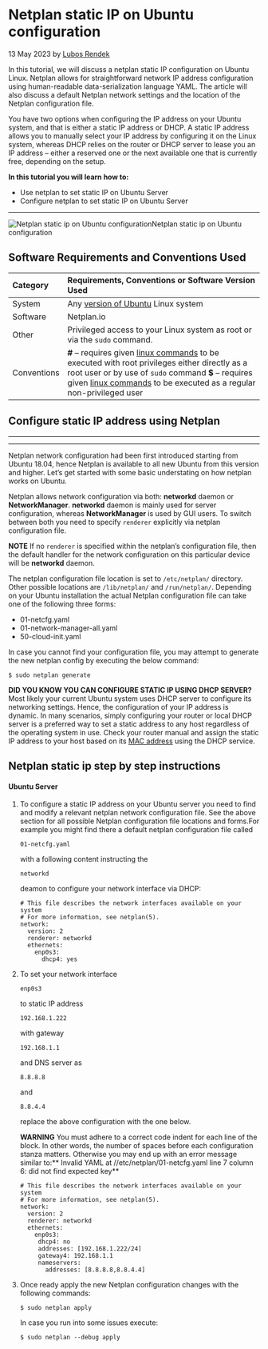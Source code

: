 # Netplan static IP on Ubuntu configuration

13 May 2023 by [Lubos Rendek](https://linuxconfig.org/author/lubos)

In this tutorial, we will discuss a netplan static IP configuration on Ubuntu Linux. Netplan allows for straightforward network IP address configuration using human-readable data-serialization language YAML. The article will also discuss a default Netplan network settings and the location of the Netplan configuration file.



You have two options when configuring the IP address on your Ubuntu system, and that is either a static IP address or DHCP. A static IP address allows you to manually select your IP address by configuring it on the Linux system, whereas DHCP relies on the router or DHCP server to lease you an IP address – either a reserved one or the next available one that is currently free, depending on the setup.

**In this tutorial you will learn how to:**

- Use netplan to set static IP on Ubuntu Server
- Configure netplan to set static IP on Ubuntu Server

------

![Netplan static ip on Ubuntu configuration](https://linuxconfig.org/wp-content/uploads/2018/01/00-set-configure-static-ip-address-ubuntu-18.04-bionic-linux.png)Netplan static ip on Ubuntu configuration

## Software Requirements and Conventions Used

| Category    | Requirements, Conventions or Software Version Used           |
| :---------- | :----------------------------------------------------------- |
| System      | Any [version of Ubuntu](https://linuxconfig.org/how-to-check-ubuntu-version) Linux system |
| Software    | Netplan.io                                                   |
| Other       | Privileged access to your Linux system as root or via the `sudo` command. |
| Conventions | **#** – requires given [linux commands](https://linuxconfig.org/linux-commands) to be executed with root privileges either directly as a root user or by use of `sudo` command **$** – requires given [linux commands](https://linuxconfig.org/linux-commands) to be executed as a regular non-privileged user |

## Configure static IP address using Netplan



------

------

Netplan network configuration had been first introduced starting from Ubuntu 18.04, hence Netplan is available to all new Ubuntu from this version and higher. Let’s get started with some basic understating on how netplan works on Ubuntu.



Netplan allows network configuration via both: **networkd** daemon or **NetworkManager**. **networkd** daemon is mainly used for server configuration, whereas **NetworkManager** is used by GUI users. To switch between both you need to specify `renderer` explicitly via netplan configuration file.

**NOTE**
If no `renderer` is specified within the netplan’s configuration file, then the default handler for the network configuration on this particular device will be **networkd** daemon.

The netplan configuration file location is set to `/etc/netplan/` directory. Other possible locations are `/lib/netplan/` and `/run/netplan/`. Depending on your Ubuntu installation the actual Netplan configuration file can take one of the following three forms:

- 01-netcfg.yaml
- 01-network-manager-all.yaml
- 50-cloud-init.yaml

In case you cannot find your configuration file, you may attempt to generate the new netplan config by executing the below command:

```
$ sudo netplan generate
```

**DID YOU KNOW YOU CAN CONFIGURE STATIC IP USING DHCP SERVER?**
Most likely your current Ubuntu system uses DHCP server to configure its networking settings. Hence, the configuration of your IP address is dynamic. In many scenarios, simply configuring your router or local DHCP server is a preferred way to set a static address to any host regardless of the operating system in use. Check your router manual and assign the static IP address to your host based on its [MAC address](https://linuxconfig.org/how-to-display-my-internal-ip-address-on-ubuntu-18-04-bionic-beaver-linux#h6-1-command-line) using the DHCP service.

## Netplan static ip step by step instructions

#### Ubuntu Server

1. To configure a static IP address on your Ubuntu server you need to find and modify a relevant netplan network configuration file. See the above section for all possible Netplan configuration file locations and forms.For example you might find there a default netplan configuration file called

    

   ```
   01-netcfg.yaml
   ```

    

   with a following content instructing the

    

   ```
   networkd
   ```

    

   deamon to configure your network interface via DHCP:

   ```
   # This file describes the network interfaces available on your system
   # For more information, see netplan(5).
   network:
     version: 2
     renderer: networkd
     ethernets:
       enp0s3:
         dhcp4: yes
   ```

2. To set your network interface

    

   ```
   enp0s3
   ```

    

   to static IP address

    

   ```
   192.168.1.222
   ```

    

   with gateway

    

   ```
   192.168.1.1
   ```

    

   and DNS server as

    

   ```
   8.8.8.8
   ```

    

   and

    

   ```
   8.8.4.4
   ```

    

   replace the above configuration with the one below.

   **WARNING**
   You must adhere to a correct code indent for each line of the block. In other words, the number of spaces before each configuration stanza matters. Otherwise you may end up with an error message similar to:**
   Invalid YAML at //etc/netplan/01-netcfg.yaml line 7 column 6: did not find expected key**

   ```
   # This file describes the network interfaces available on your system
   # For more information, see netplan(5).
   network:
     version: 2
     renderer: networkd
     ethernets:
       enp0s3:
        dhcp4: no
        addresses: [192.168.1.222/24]
        gateway4: 192.168.1.1
        nameservers:
          addresses: [8.8.8.8,8.8.4.4]
   ```

3. Once ready apply the new Netplan configuration changes with the following commands:

   ```
   $ sudo netplan apply
   ```

   In case you run into some issues execute:

   ```
   $ sudo netplan --debug apply
   ```